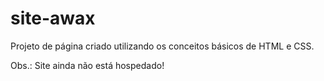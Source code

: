 # site-awax
 Projeto de página criado utilizando os conceitos básicos de HTML e CSS.

 Obs.: Site ainda não está hospedado!
